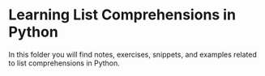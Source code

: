 # Learning List Comprehensions in Python

In this folder you will find notes, exercises, snippets, and examples related to list comprehensions in Python.
